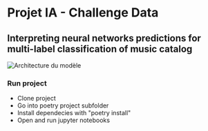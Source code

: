 # Projet IA - Challenge Data
## Interpreting neural networks predictions for multi-label classification of music catalog

![Architecture du modèle](https://postimg.cc/CBbjtLVB)

### Run project
 - Clone project
 - Go into poetry project subfolder
 - Install dependecies with "poetry install"
 - Open and run jupyter notebooks
